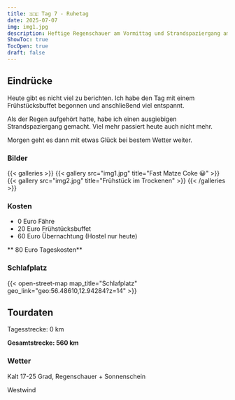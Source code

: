 ```yaml
---
title: 🇸🇪 Tag 7 - Ruhetag 
date: 2025-07-07
img: img1.jpg
description: Heftige Regenschauer am Vormittag und Strandspaziergang am Nachmittag
ShowToc: true
TocOpen: true
draft: false
---
```


## Eindrücke
Heute gibt es nicht viel zu berichten. Ich habe den Tag mit einem Frühstücksbuffet begonnen und anschließend viel entspannt. 

Als der Regen aufgehört hatte, habe ich einen ausgiebigen Strandspaziergang gemacht. Viel mehr passiert heute auch nicht mehr. 

Morgen geht es dann mit etwas Glück bei bestem Wetter weiter.


### Bilder
{{< galleries >}}
{{< gallery src="img1.jpg" title="Fast Matze Coke 😀" >}}
{{< gallery src="img2.jpg" title="Frühstück im Trockenen" >}}
{{< /galleries >}}

### Kosten
- 0 Euro Fähre
- 20 Euro Frühstücksbuffet
- 60 Euro Übernachtung (Hostel nur heute)

** 80 Euro Tageskosten**

### Schlafplatz 
{{< open-street-map map_title="Schlafplatz" geo_link="geo:56.48610,12.94284?z=14" >}}

## Tourdaten
Tagesstrecke: 0 km

**Gesamtstrecke: 560 km**

### Wetter
Kalt 17-25 Grad, Regenschauer + Sonnenschein

Westwind 
